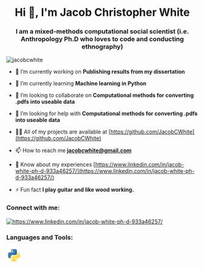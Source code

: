 <h1 align="center">Hi 👋, I'm Jacob Christopher White</h1>
<h3 align="center">I am a mixed-methods computational social scientist (i.e. Anthropology Ph.D who loves to code and conducting ethnography)</h3>

<p align="left"> <img src="https://komarev.com/ghpvc/?username=jacobcwhite&label=Profile%20views&color=0e75b6&style=flat" alt="jacobcwhite" /> </p>

- 🔭 I’m currently working on **Publishing results from my dissertation**

- 🌱 I’m currently learning **Machine learning in Python**

- 👯 I’m looking to collaborate on **Computational methods for converting .pdfs into useable data**

- 🤝 I’m looking for help with **Computational methods for converting .pdfs into useable data**

- 👨‍💻 All of my projects are available at [https://github.com/JacobCWhite](https://github.com/JacobCWhite)

- 📫 How to reach me **jacobcwhite@gmail.com**

- 📄 Know about my experiences [https://www.linkedin.com/in/jacob-white-ph-d-933a46257/](https://www.linkedin.com/in/jacob-white-ph-d-933a46257/)

- ⚡ Fun fact **I play guitar and like wood working.**

<h3 align="left">Connect with me:</h3>
<p align="left">
<a href="https://linkedin.com/in/https://www.linkedin.com/in/jacob-white-ph-d-933a46257/" target="blank"><img align="center" src="https://raw.githubusercontent.com/rahuldkjain/github-profile-readme-generator/master/src/images/icons/Social/linked-in-alt.svg" alt="https://www.linkedin.com/in/jacob-white-ph-d-933a46257/" height="30" width="40" /></a>
</p>

<h3 align="left">Languages and Tools:</h3>
<p align="left"> <a href="https://www.python.org" target="_blank" rel="noreferrer"> <img src="https://raw.githubusercontent.com/devicons/devicon/master/icons/python/python-original.svg" alt="python" width="40" height="40"/> </a> </p>
